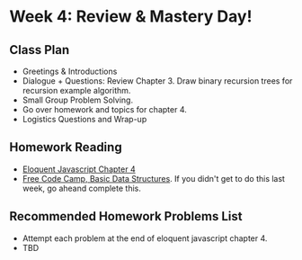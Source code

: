 # Week 4: Review & Mastery Day! 

## Class Plan
* Greetings &amp; Introductions 
* Dialogue + Questions: Review Chapter 3. Draw binary recursion trees for recursion example algorithm.
* Small Group Problem Solving. 
* Go over homework and topics for chapter 4. 
* Logistics Questions and Wrap-up

## Homework Reading 
* [Eloquent Javascript Chapter 4](https://eloquentjavascript.net/03_functions.html)
* [Free Code Camp, Basic Data Structures](https://learn.freecodecamp.org/javascript-algorithms-and-data-structures/basic-data-structures/use-an-array-to-store-a-collection-of-data). If you didn't get to do this last week, go aheand complete this. 

## Recommended Homework Problems List
* Attempt each problem at the end of eloquent javascript chapter 4. 
* TBD
